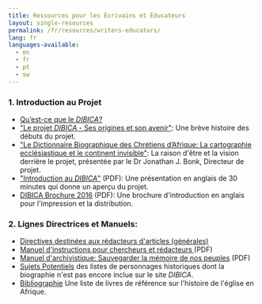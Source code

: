 ```yaml
---
title: Ressources pour les Écrivains et Éducateurs
layout: single-resources
permalink: /fr/resources/writers-educators/
lang: fr
languages-available:                         
  - en
  - fr
  - pt
  - sw
---
```


### 1\. Introduction au Projet

*   [Qu’est-ce que le _DIBICA_?]({{site.url}}/fr/about/what-is-dacb/)  
*   ["Le projet _DIBICA_ - Ses origines et son avenir"]({{site.url}}/fr/about/beginnings/): Une brève histoire des débuts du projet.  
*   ["Le Dictionnaire Biographique des Chrétiens d’Afrique: La cartographie ecclésiastique et le continent invisible"]({{site.url}}/fr/about/vision/): La raison d'être et la vision derrière le projet, présentée par le Dr Jonathan J. Bonk, Directeur de projet.
*   ["Introduction au _DIBICA_"]({{site.url}}/resources/intro-dacb-web.pdf) (PDF): Une présentation en anglais de 30 minutes qui donne un aperçu du projet.  
*   [DIBICA Brochure 2016]({{site.url}}/resources/DACB-brochure-2016-web.pdf) (PDF): Une brochure d'introduction en anglais pour l'impression et la distribution.

### 2\. Lignes Directrices et Manuels:

*   [Directives destinées aux rédacteurs d'articles (générales)]({{site.url}}/fr/contribute/submit/)
*   [Manuel d'instructions pour chercheurs et rédacteurs ]({{site.url}}/resources/frenchinstr-manual_web.pdf) (PDF)
*   [Manuel d'archivistique: Sauvegarder la mémoire de nos peuples]({{site.url}}/resources/archives-manual-french.pdf) (PDF)
*   [Sujets Potentiels]({{site.url}}/fr/stories/potential-subjects/) des listes de personnages historiques dont la biographie n'est pas encore inclue sur le site _DIBICA_.
*   [Bibliographie]({{site.url}}/fr/resources/bibliographies/) Une liste de livres de référence sur l'histoire de l'église en Afrique.
